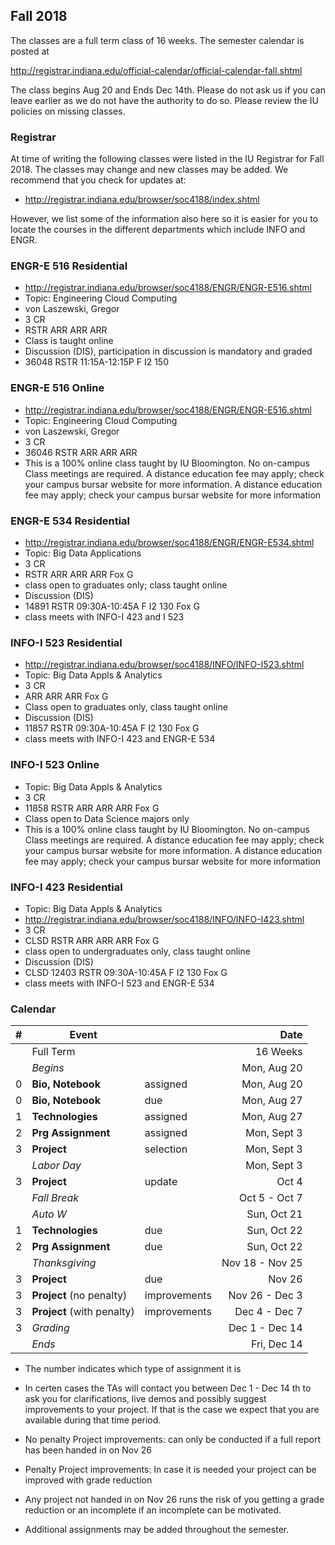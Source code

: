 Fall 2018
---------

The classes are a full term class of 16 weeks. The semester calendar is posted at

<http://registrar.indiana.edu/official-calendar/official-calendar-fall.shtml>

The class begins Aug 20 and Ends Dec 14th. Please do not ask us if you
can leave earlier as we do not have the authority to do so. Please
review the IU policies on missing classes.


### Registrar

At time of writing the following classes were listed in the IU
Registrar for Fall 2018. The classes may change and new classes may be
added. We recommend that you check for updates at:

* <http://registrar.indiana.edu/browser/soc4188/index.shtml>

However, we list some of the information also here so it is easier for
you to locate the courses in the different departments which include
INFO and ENGR.

### ENGR-E 516 Residential

- <http://registrar.indiana.edu/browser/soc4188/ENGR/ENGR-E516.shtml>
- Topic: Engineering Cloud Computing
- von Laszewski, Gregor
- 3 CR
- RSTR ARR ARR ARR
- Class is taught online
- Discussion (DIS), participation in discussion is mandatory and
  graded
- 36048 RSTR 11:15A-12:15P F I2 150

### ENGR-E 516 Online

- <http://registrar.indiana.edu/browser/soc4188/ENGR/ENGR-E516.shtml>
-   Topic: Engineering Cloud Computing
-   von Laszewski, Gregor
-   3 CR
-   36046 RSTR ARR ARR ARR
-   This is a 100% online class taught by IU Bloomington. No on-campus
    Class meetings are required. A distance education fee may apply;
    check your campus bursar website for more information. A distance
    education fee may apply; check your campus bursar website for more
    information

### ENGR-E 534 Residential

-   <http://registrar.indiana.edu/browser/soc4188/ENGR/ENGR-E534.shtml>
-   Topic: Big Data Applications
-   3 CR
-   RSTR ARR ARR ARR Fox G
-   class open to graduates only; class taught online
-   Discussion (DIS)
-   14891 RSTR 09:30A-10:45A F I2 130 Fox G
-   class meets with INFO-I 423 and I 523

### INFO-I 523 Residential

-   <http://registrar.indiana.edu/browser/soc4188/INFO/INFO-I523.shtml>
-   Topic: Big Data Appls & Analytics
-   3 CR
-   ARR ARR ARR Fox G
-   Class open to graduates only, class taught online
-   Discussion (DIS)
-   11857 RSTR 09:30A-10:45A F I2 130 Fox G
-   class meets with INFO-I 423 and ENGR-E 534

### INFO-I 523 Online

-   Topic: Big Data Appls & Analytics
-   3 CR
-   11858 RSTR ARR ARR ARR Fox G
-   Class open to Data Science majors only
-   This is a 100% online class taught by IU Bloomington. No on-campus
    Class meetings are required. A distance education fee may apply;
    check your campus bursar website for more information. A distance
    education fee may apply; check your campus bursar website for more
    information

### INFO-I 423 Residential

-   Topic: Big Data Appls & Analytics
-   <http://registrar.indiana.edu/browser/soc4188/INFO/INFO-I423.shtml>
-   3 CR
-   CLSD RSTR ARR ARR ARR Fox G
-   class open to undergraduates only, class taught online
-   Discussion (DIS)
-   CLSD 12403 RSTR 09:30A-10:45A F I2 130 Fox G
-   class meets with INFO-I 523 and ENGR-E 534

### Calendar

| # | Event |     | Date |
| - | ---- | ---- | ---: |
|   | Full Term           | | 16 Weeks |
|   | *Begins*	          | | Mon, Aug 20 |
| 0 | **Bio, Notebook**   | assigned | Mon, Aug 20 |
| 0 | **Bio, Notebook**   | due  | Mon, Aug 27 |
| 1 | **Technologies**    | assigned | Mon, Aug 27 |
| 2 | **Prg Assignment**  | assigned | Mon, Sept 3 |
| 3 | **Project**         | selection    | Mon, Sept 3 |
|   | *Labor Day*	      |  | Mon, Sept 3 |
| 3 | **Project** |update | Oct 4 |
|   | *Fall Break*	      | | Oct 5 - Oct 7 |
|   | *Auto W*	          | | Sun, Oct 21 |
| 1 | **Technologies**    | due | Sun, Oct 22 |
| 2 | **Prg Assignment**  | due | Sun, Oct 22 |
|   | *Thanksgiving*	  |    | Nov 18 - Nov 25 |
| 3 | **Project**         | due	       | Nov 26 |
| 3 | **Project** (no penalty) | improvements | Nov 26 - Dec 3 |
| 3 | **Project** (with penalty) | improvements | Dec 4 - Dec 7|
| 3 | *Grading*	          |  | Dec 1 - Dec 14 |
|   | *Ends*	          |  | Fri, Dec 14 |

* The number indicates which type of assignment it is

* In certen cases the TAs will contact you between Dec 1 - Dec 14 th to ask
  you for clarifications, live demos and possibly suggest improvements
  to your project. If that is the case we expect that you are
  available during that time period.

* No penalty Project improvements: can only be conducted if a full
  report has been handed in on Nov 26

* Penalty Project improvements: In case it is needed your project can
  be improved with grade reduction

* Any project not handed in on Nov 26 runs the risk of you getting a
  grade reduction or an incomplete if an incomplete can be motivated.

* Additional assignments may be added throughout the semester.
